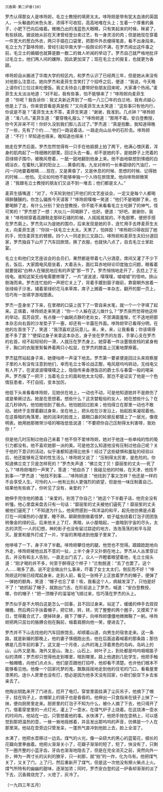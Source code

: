     沉香屑·第二炉香(10) 

   罗杰认得那女人是哆玲妲，毛立士教授的填房太太。哆玲妲是带有犹太血液的英国人，一头鬈曲的米色头发，浓得不可收拾，高高地堆在头上；生着一个厚重的鼻子，小肥下巴向后缩着。微微凸出的浅蓝色大眼睛，只有笑起来的时候，眯紧了，有些妖娆。据说她从前在天津曾经登台卖过艺，有一身灵活的肉；但是她现在穿着一件宽大的葱白外衣，两只手插在口袋里，把那件外衣绷得笔直，看不出身段来。毛立士为了娶哆玲妲，曾经引起华南大学一般舆论的不满，在罗杰闹出这件事之前，毛立士的婚姻也就算是数一数二的耸人听闻的举动了。罗杰自己就严格地批评过毛立士。他们两人间的嫌隙，因此更加深了；现在毛立士的报复，也就更为香甜。

   哆玲妲自从搬进了华南大学的校区内，和罗杰认识了已经两三年，但是她从来没有对他那么注意过。她向罗杰和麦菲生含笑打了个招呼之后，便道：“我说，今天晚上请你们三位过来吃便饭。我丈夫待会儿要带好些朋友回来呢，大家凑个热闹。”麦菲生太太淡淡地道：“对不起，我有些事，怕不能够来了！”哆玲妲向麦菲生道：“你呢？我告诉你：我丈夫新近弄到了一瓶一八三〇年的白兰地，我有点疑心他是上了当，你来尝尝看是真是假？”又向麦菲生太太笑道：“这些事只有他内行，你说是不是？”麦菲生太太不答，麦菲生笑道：“谢谢，我准到。几点钟？”哆玲妲道：“准八点。”麦菲生道：“要穿晚礼服么？”哆玲妲道：“那用不着。安白登教授，你今天非来不可！你好久没到我们那儿去过了。”罗杰道：“真是抱歉，我知道得晚了一些，先有了个约……”他们一路说着话，一路走向山丛中的石阶去。哆玲妲道：“不行！早知道也得来，晚知道也得来！”

   她走在罗杰后面，罗杰忽然觉得有一只手在他肩膀上拍了两下，他满心憎厌着，浑身的肌肉起了一阵细微的颤栗。回过头去一看，却不是她的手，是她脖子上兜着的苔绿绸子围巾，被晚风卷着，一舐一舐地翻到他身上来。他不由地联想到愫细的白绸浴衣，在蜜秋儿家的阳台上……黄昏的海，九龙对岸的一长串碧绿的汽油灯，一闪一闪地霎着眼睛……现在，又是黄昏了，又是休息的时候、思想的时候、记得她的时候……他怕。无论如何他不能够单独一个人待在旅馆里。他向哆玲妲微笑道：“我跟毛立士教授的朋友们又谈不到一堆去；他们都是文人。”

   麦菲生插嘴道：“对了，今天轮到他们开他们的文艺座谈会，一定又是每个人都喝得醉醺醺的。你怎么偏拣今天请客？”哆玲妲噗嗤一笑道：“他们不是喝醉了来，也要喝醉了走，有什么分别？安白登教授，你不能不来看看毛立士吃醉了的神气，怪可笑的！”罗杰想了一想：大伙儿一同喝醉了，也好。便道：“好吧，谢谢你，我来！”哆玲妲穿着高跟鞋走那碎石铺的阶梯，人摇摇晃晃的，不免胆寒，便把手搭在罗杰肩上。罗杰先以为是她的围巾，后来发现是她的手，连忙用手去搀麦菲生太太，向麦菲生道：“你扶一扶毛立士太太。天黑了，怕摔跤！”哆玲妲只得收回了她的手，兜住麦菲生的臂膀。四个人一同走到三叉路口，哆玲妲和麦菲生夫妇分道回家，罗杰独自下山开了汽车回旅馆，换了衣服，也就快八点了，自去毛立士家赴宴。

   毛立士和他们文艺座谈会的会员们，果然都是带着七八分酒意，席间又灌了不少下去，饭后，大家围电风扇坐着，大着舌头，面红耳赤地辩论印度独立问题，眼看着就要提起“白种人在殖民地应有的声望”那一节了。罗杰悄悄地走开了，去捻上了无线电。谁知这架无线电需要修理了，一片“波波波，噗噗噗，嘘嘘嘘”的怪响，排山倒海而来。罗杰连忙拍的一声把它关上了，背着手踱到窗子跟前，靠窗朝外放着一张绿缎子沙发，铺着翠绿织花马来草席，席子上搁着一本杂志，翻开的那一页上，恰巧有一张填字游戏图表。

   罗杰一歪身坐了下来，在里襟的口袋上拔下了一管自来水笔，就一个一个字填了起来。正填着，哆玲妲走来笑道：“你一个人躲在这儿做什么？”罗杰突然觉得他这样的举动，孤芳自赏，有点像一个幽娴贞静的老处女，不禁满面羞惭，忙不迭地把那本杂志向右首的沙发垫子下一塞，却还有一半露在外面。哆玲妲早已看得分明，在他的左首坐下了，笑道：“我顶喜欢这玩意儿。来，来，来，让我看看；你该填得差不多了罢？”便探过身子来拿这本杂志，身子坐在罗杰的左首，手掌心支在罗杰的右首，经不起轻轻的一滑，人就压在罗杰身上。她穿着一件淡墨银皮绉的紧身袍子，胸口的衣服里髣髴养着两只小松鼠，在罗杰的膝盖上沉重地摩擦着。

   罗杰猛然站起身子来，她便咕咚一声滚下地去。罗杰第一要紧便是回过头来观察屋子里的人有没有注意到他们，幸而毛立士等论战正酣，电风扇呜呜转动，无线电又有人开了，在波波波噗噗噗之上，隐隐传来香港饭店的爵士乐与春雷一般的喝采声。罗杰揩了一把汗；当着毛立士的面和他太太勾搭，那岂不是证实了他是一个色情狂患者，不打自招，变本加厉。

   他低下头来看看哆玲妲，见她伏在地上，一动也不动，可是他知道她并不是跌伤了或是晕厥过去。她是在思想着。想些什么？这贪婪粗俗的女人，她在想些什么？在这几秒钟内，他怕她怕到了极点。他怕她回过脸来；他怕得立在那里一动也不敢动。她终于支撑着翻过身来，坐在地上，把头枕在沙发沿上，抬起脸来凝视着他。在这昏暗的角落里，她的润泽的脸庞上，眉眼口鼻的轮廓反都镀上了一层光，像夜明表。她用她那微带沙哑的喉咙低低说道：“不要把你自己压制得太利害呀，我劝你！”

   但是他几时压制过他自己来着？他不但不爱哆玲妲，她对于他连一些单纯的性的吸引力都没有。他不喜欢她那一派的美。可是他怎么知道他没有压制过他自己呢？关于他的下意识的活动，似乎谁都知道得比他多！经过了这些疑惧和羞耻的经验以后，他还能够有正常的性生活么！哆玲妲又说了：“压制得太厉害，是危险的。你知道佛兰克丁贝是怎样死的？”罗杰失声道：“佛兰克丁贝！靡丽笙的丈夫──死了么？”哆玲妲嗤的一声笑了，答道：“他自杀了！我碰见他的时候，在天津，他找不到事──”罗杰道：“他找不到事……”哆玲妲道：“他找到了事又怎样？他还是一样的不会享受人生。可怜的人──他有比别人更强烈的欲望，但是他一味压制着自己。结果他有些疯了，你听见了没有，亲爱的？”

   她伸手兜住他的膝盖：“亲爱的，别苦了你自己！”她这个下半截子话，他完全没有听懂。他心里盘来盘去只有一句话：“靡丽笙的丈夫被他们逼死了！靡丽笙的丈夫被他们逼死了！”不知道为什么，他突然感到一阵洋溢的和平，起先他彷佛是点着灯在一间燥热的小屋里，睡不熟，颠颠倒倒做着怪梦，蚊子蜢虫绕着灯泡子团团急转像金的绿的云。后来他关上了灯，黑暗，从小屋暗起，一直暗到宇宙的尽头，太古的洪荒──人的幻想，神的影子也没有留过踪迹的地方，浩浩荡荡的和平与寂灭。屋里和屋外打成了一片，宇宙的黑暗进到他屋子里来了。

   他哆嗦了一下，身子冷了半截。哆玲妲攀住他的腿，他觉也不觉得。踉踉跄跄地向外走，哆玲妲被他出其不意的一扯，上半个身子又扑倒在地上。罗杰从人丛里穿过去，并没有和主人告别，一直走出门去了。众人一齐瞪着眼望着他，毛立士摇头道：“刚才喝的并不多，何至于醉得这个样子！”兰勃脱道：“去了也罢了。这个人……喝多了酒，说不定会做出什么事来，吓着了女士太太们，倒反而不好！”哆玲妲这时候已经爬起身来，走到人前，看见一张椅子上正放着罗杰的帽子，便弹了一弹她的额角，笑道：“帽子也忘了拿！咳，我看这个人，病越发深了，只怕是好不了！”她抓起了帽子，就跑出门去，在阶前追上了罗杰，喊道：“安白登教授，哪，你的帽子！”把一顶帽子的溜溜地飞掷过来，恰巧落在罗杰的头上。

   罗杰似乎是不大明白这是怎么一回事，且不回过身来，站定了，缓缓的伸手去捏捏帽檐，然后两只手扶着帽子，把它转，转，转，兜了整整的两个圈子，又摸索了半日，觉得戴合式了，便掉转身，摘下了帽子，向哆玲妲僵僵地微微鞠了一躬。哆玲妲把两只茁壮的胳膊合抱在胸前，缩着肩膀向他一笑，便进去了。

   罗杰并不下山去找他的汽车回旅馆去，却顺着山道，向男生的宿舍走来。这一条路，就是新婚的那晚上，他的妻子愫细跑出去，他在后面追着喊着的那条路；那彷佛是几百年前的事了。这又是一个月夜，山外的海上浮着黑色的岛屿，岛屿上的山，山外又是海，海外又是山。海上、山石上、树叶子上，到处都是呜呜咽咽笛子似的清辉；罗杰却只觉得他走到哪里，暗到哪里。路上他遇到几批学生，他把手触一触帽檐，向他们点点头，他们是否跟他打招呼，他却看不清楚。也许他们根本不能够看见他。他像一个回家托梦的鬼，飘飘摇摇地走到他的住宅的门口，看看屋里漆黑的。连仆人房里也没有灯，想必是因为他多天没有回家，仆欧们偷空下乡去省亲去了。

   他掏出钥匙来开了门进去，捻开了电灯。穿堂里面挂满了尘灰吊子，他摘下了帽子，挂在钩子上，衣帽架上的镜子也是昏昏的。他伸出一只食指来在镜子上抹了一抹，便向厨房里走来。厨房里的灯泡子不知为什么，被仆人摘了下去，他只得开了门，借着穿堂里的一点灯光，灌上了一壶水，在煤气炉子上烧着。在这烧沸一壶水的时间内，他站在一边，只管想着他的事。水快沸了，他把手按在壶柄上，可以感觉到那把温热的壶，一耸一耸地摇撼着，并且发出那呜呜的声音，彷佛是一个人在那里哭。他站在壶旁边只管发呆，一蓬热气直冲到他脸上去，脸上全湿了。

   水沸了，他把水壶移过一边去。煤气的火光，像一朵硕大的黑心的蓝菊花，细长的花瓣向里拳曲着。他把火渐渐关小了，花瓣子渐渐的短了，短了，快没有了，只剩下一圈齐整的小蓝牙齿，牙齿也渐渐地隐去了，但是在完全消灭之前，突然向外一扑，伸为一两寸长的尖利的獠牙，只一剎那，就“拍”的一炸，化为乌有。他把煤气关了，又关了门，上了闩，然后重新开了煤气，但是这一次他没有擦火柴点上火。煤气所特有的幽幽的甜味，逐渐加浓；同时，罗杰安白登的这一炉香却渐渐的淡了下去，沉香屑烧完了，火熄了，灰冷了。

   （一九四三年五月）

